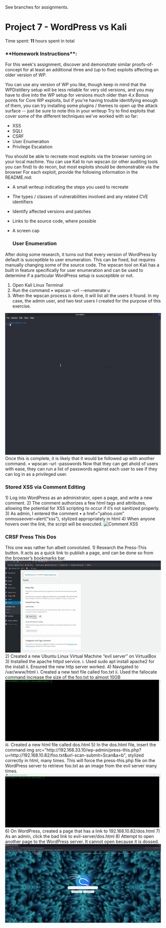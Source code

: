 See branches for assignments.

# Project 7 - WordPress vs Kali

Time spent: **11** hours spent in total

<h3>**Homework Instructions**:</h3> 
For this week's assignment, discover and demonstrate similar proofs-of-concept for at least an additional three and (up to five) exploits affecting an older version of WP.

You can use any version of WP you like, though keep in mind that the WPDistillery setup will be less reliable for very old versions, and you may have to dive into the WP setup for versions much older than 4.x
Bonus points for Core WP exploits, but if you're having trouble identifying enough of them, you can try installing some plugins / themes to open up the attack surface -- just be sure to note this in your writeup
Try to find exploits that cover some of the different techniques we've worked with so far:
- XSS
- SQLI
- CSRF
- User Enumeration
- Privilege Escalation

You should be able to recreate most exploits via the browser running on your local machine. You can use Kali to run wpscan (or other auditing tools you can find) to do recon, but most exploits should be demonstrable via the browser
For each exploit, provide the following information in the README.md:
- A small writeup indicating the steps you used to recreate
- The types / classes of vulnerabilities involved and any related CVE identifiers
- Identify affected versions and patches
- Links to the source code, where possible
- A screen cap


  <h3>User Enumeration</h3>
After doing some research, it turns out that every version of WordPress by default is susceptible to user enumeration. This can be fixed, but requires manually changing some of the source code. The wpscan tool on Kali has a built in feature specifically for user enumeration and can be used to determine if a particular WordPress setup is susceptible or not.

1)	Open Kali Linux Terminal
2)	Run the command 
•	wpscan –url <URL or IP address of server> --enumerate u
3)	When the wpscan process is done, it will list all the users it found. In my case, the admin user, and two test users I created for the purpose of this exercise.

<img src="User Enumeration.gif" alt="User Enumeration">
Once this is complete, it is likely that it would be followed up with another command.
•	wpscan –url <URL or IP address of server> -passwords <path to passwords.txt>
Now that they can get ahold of users with ease, they can run a list of passwords against each user to see if they can log in as a privileged user.

  <h3>Stored XSS via Comment Editing</h3>
1)	Log into WordPress as an administrator, open a page, and write a new comment.
2)	The comment authorizes a few html tags and attributes, allowing the potential for XSS scripting to occur if it’s not sanitized properly.
3)	As admin, I entered the comment 
•	a href=”yahoo.com” onmouseover=alert(“xss”), stylized appropriately in html
4)	When anyone hovers over the link, the script will be executed. 

<img src="Commment XSS.gif" alt="Comment XSS">
  
  <h3>CRSF Press This Dos</h3>
This one was rather fun albeit convoluted.
1)	Research the Press-This button. It acts as a quick link to publish a page, and can be done so from the browser’s bookmarks bar.
  <img src="Press This.gif" alt="Press-This gif 1">
2)	Created a new Ubuntu Linux Virtual Machine “evil server” on VirtualBox 
3)	Installed the apache httpd service.
  i.	Used sudo apt install apache2 for the install
  ii.	Ensured the new http server worked.
4)	Navigated to /var/www/html
  i.	Created a new text file called foo.txt
  ii.	Used the fallocate command increase the size of the foo.txt to almost 10GB
  <img src="Fallocate.gif" alt="Press-This gif 2">
  iii.	Created a new html file called dos.html
5)	In the dos.html file, insert the command img src="http://192.168.33.10/wp-admin/press-this.php?u=http://192.168.10.82/foo.txt&url-scan-submit=Scan&a=b", stylized correctly in html, many times. This will force the press-this.php file on the WordPress server to retrieve foo.txt as an image from the evil server many times.
  <img src="dos.gif" alt="Press-This gif 3">
6)	On WordPress, created a page that has a link to 192.168.10.82/dos.html
7)	As an admin, click the bad link to evil-server/dos.html
8)	Attempt to open another page to the WordPress server. It cannot open because it is dossed.
<img src="dos attack.gif" alt="Press-This gif 4">
